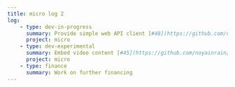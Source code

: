 ```yaml
---
title: micro log 2
log:
    - type: dev-in-progress
      summary: Provide simple web API client [#48](https://github.com/noyainrain/micro/issues/48)
      project: micro
    - type: dev-experimental
      summary: Embed video content [#45](https://github.com/noyainrain/micro/issues/45)
      project: micro
    - type: finance
      summary: Work on further financing
---
```

